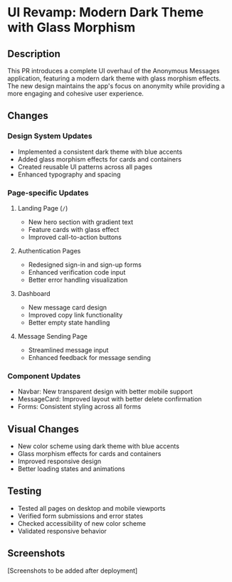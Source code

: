 # UI Revamp: Modern Dark Theme with Glass Morphism

## Description
This PR introduces a complete UI overhaul of the Anonymous Messages application, featuring a modern dark theme with glass morphism effects. The new design maintains the app's focus on anonymity while providing a more engaging and cohesive user experience.

## Changes

### Design System Updates
- Implemented a consistent dark theme with blue accents
- Added glass morphism effects for cards and containers
- Created reusable UI patterns across all pages
- Enhanced typography and spacing

### Page-specific Updates
1. Landing Page (`/`)
   - New hero section with gradient text
   - Feature cards with glass effect
   - Improved call-to-action buttons

2. Authentication Pages
   - Redesigned sign-in and sign-up forms
   - Enhanced verification code input
   - Better error handling visualization

3. Dashboard
   - New message card design
   - Improved copy link functionality
   - Better empty state handling

4. Message Sending Page
   - Streamlined message input
   - Enhanced feedback for message sending

### Component Updates
- Navbar: New transparent design with better mobile support
- MessageCard: Improved layout with better delete confirmation
- Forms: Consistent styling across all forms

## Visual Changes
- New color scheme using dark theme with blue accents
- Glass morphism effects for cards and containers
- Improved responsive design
- Better loading states and animations

## Testing
- Tested all pages on desktop and mobile viewports
- Verified form submissions and error states
- Checked accessibility of new color scheme
- Validated responsive behavior

## Screenshots
[Screenshots to be added after deployment]